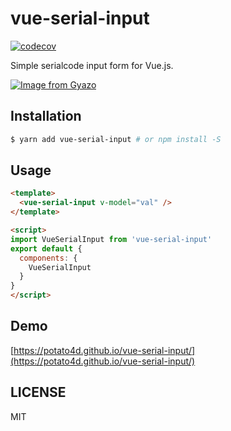 # vue-serial-input

[![codecov](https://codecov.io/gh/potato4d/vue-serial-input/branch/master/graph/badge.svg)](https://codecov.io/gh/potato4d/vue-serial-input)

Simple serialcode input form for Vue.js.

[![Image from Gyazo](https://i.gyazo.com/a6499864213fc4b0811ed00ac6d3c667.gif)](https://gyazo.com/a6499864213fc4b0811ed00ac6d3c667)

## Installation

```bash
$ yarn add vue-serial-input # or npm install -S
```

## Usage

```html
<template>
  <vue-serial-input v-model="val" />
</template>

<script>
import VueSerialInput from 'vue-serial-input'
export default {
  components: {
    VueSerialInput
  }
}
</script>
```

## Demo

[https://potato4d.github.io/vue-serial-input/](https://potato4d.github.io/vue-serial-input/)

## LICENSE

MIT

